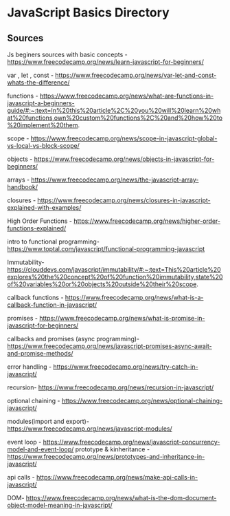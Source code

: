 # JavaScript Basics Directory
## Sources
Js beginers sources with basic concepts - https://www.freecodecamp.org/news/learn-javascript-for-beginners/

var , let , const - https://www.freecodecamp.org/news/var-let-and-const-whats-the-difference/

functions - https://www.freecodecamp.org/news/what-are-functions-in-javascript-a-beginners-guide/#:~:text=In%20this%20article%2C%20you%20will%20learn%20what%20functions,own%20custom%20functions%2C%20and%20how%20to%20implement%20them.

scope - https://www.freecodecamp.org/news/scope-in-javascript-global-vs-local-vs-block-scope/

objects - https://www.freecodecamp.org/news/objects-in-javascript-for-beginners/

arrays - https://www.freecodecamp.org/news/the-javascript-array-handbook/

closures - https://www.freecodecamp.org/news/closures-in-javascript-explained-with-examples/

High Order Functions - https://www.freecodecamp.org/news/higher-order-functions-explained/

intro to functional programming- https://www.toptal.com/javascript/functional-programming-javascript

Immutability- https://clouddevs.com/javascript/immutability/#:~:text=This%20article%20explores%20the%20concept%20of%20function%20immutability,state%20of%20variables%20or%20objects%20outside%20their%20scope.

callback functions - https://www.freecodecamp.org/news/what-is-a-callback-function-in-javascript/

promises - https://www.freecodecamp.org/news/what-is-promise-in-javascript-for-beginners/

callbacks and promises (async programming)- https://www.freecodecamp.org/news/javascript-promises-async-await-and-promise-methods/

error handling - https://www.freecodecamp.org/news/try-catch-in-javascript/

recursion- https://www.freecodecamp.org/news/recursion-in-javascript/

optional chaining - https://www.freecodecamp.org/news/optional-chaining-javascript/

modules(import and export)-https://www.freecodecamp.org/news/javascript-modules/

event loop - https://www.freecodecamp.org/news/javascript-concurrency-model-and-event-loop/
prototype & kinheritance - https://www.freecodecamp.org/news/prototypes-and-inheritance-in-javascript/

api calls - https://www.freecodecamp.org/news/make-api-calls-in-javascript/

DOM- https://www.freecodecamp.org/news/what-is-the-dom-document-object-model-meaning-in-javascript/

